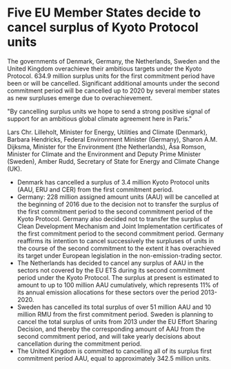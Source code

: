 # Five EU Member States decide to cancel surplus of Kyoto Protocol units

The governments of Denmark, Germany, the Netherlands, Sweden and the United Kingdom overachieve their ambitious targets under the Kyoto Protocol. 634\.9 million surplus units for the first commitment period have been or will be cancelled. Significant additional amounts under the second commitment period will be cancelled up to 2020 by several member states as new surpluses emerge due to overachievement.


"By cancelling surplus units we hope to send a strong positive signal of support for an ambitious global climate agreement here in Paris."

Lars Chr. Lilleholt, Minister for Energy, Utilities and Climate (Denmark),
Barbara Hendricks, Federal Environment Minister (Germany),
Sharon A.M. Dijksma, Minister for the Environment (the Netherlands),
Åsa Romson, Minister for Climate and the Environment and Deputy Prime Minister (Sweden),
Amber Rudd, Secretary of State for Energy and Climate Change (UK).



* Denmark has cancelled a surplus of 3\.4 million Kyoto Protocol units (AAU, ERU and CER) from the first commitment period.
* Germany: 228 million assigned amount units (AAU) will be cancelled at the beginning of 2016 due to the decision not to transfer the surplus of the first commitment period to the second commitment period of the Kyoto Protocol. Germany also decided not to transfer the surplus of Clean Development Mechanism and Joint Implementation certificates of the first commitment period to the second commitment period. Germany reaffirms its intention to cancel successively the surpluses of units in the course of the second commitment to the extent it has overachieved its target under European legislation in the non\-emission\-trading sector.
* The Netherlands has decided to cancel any surplus of AAU in the sectors not covered by the EU ETS during its second commitment period under the Kyoto Protocol. The surplus at present is estimated to amount to up to 100 million AAU cumulatively, which represents 11% of its annual emission allocations for these sectors over the period 2013\-2020\.
* Sweden has cancelled its total surplus of over 51 million AAU and 10 million RMU from the first commitment period. Sweden is planning to cancel the total surplus of units from 2013 under the EU Effort Sharing Decision, and thereby the corresponding amount of AAU from the second commitment period, and will take yearly decisions about cancellation during the commitment period.
* The United Kingdom is committed to cancelling all of its surplus first commitment period AAU, equal to approximately 342\.5 million units.
